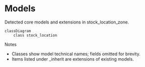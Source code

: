# Models

Detected core models and extensions in stock_location_zone.

```mermaid
classDiagram
    class stock_location
```

Notes
- Classes show model technical names; fields omitted for brevity.
- Items listed under _inherit are extensions of existing models.
